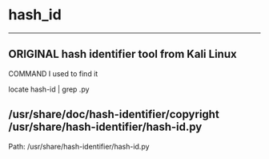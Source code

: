 # hash_id
-------------------------
ORIGINAL hash identifier tool
from Kali Linux
-------------------------------
COMMAND I used to find it

locate hash-id | grep .py

/usr/share/doc/hash-identifier/copyright
/usr/share/hash-identifier/hash-id.py
------------------------------
Path:
/usr/share/hash-identifier/hash-id.py
